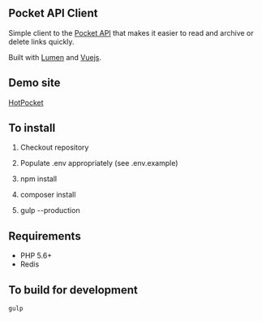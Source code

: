 ## Pocket API Client

Simple client to the [Pocket API](http://getpocket.com/developer/docs/getstarted/web) that makes it easier to read and archive or delete links quickly.

Built with [Lumen](http://lumen.laravel.com/) and [Vuejs](http://vuejs.org/).

## Demo site
[HotPocket](http://pocket.snapmagic.com)

## To install

1. Checkout repository

2. Populate .env appropriately (see .env.example)

3. npm install

4. composer install

5. gulp --production

## Requirements

* PHP 5.6+
* Redis

## To build for development
    gulp